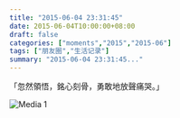 ```yaml
---
title: "2015-06-04 23:31:45"
date: 2015-06-04T10:00:00+08:00
draft: false
categories: ["moments","2015","2015-06"]
tags: ["朋友圈","生活记录"]
summary: "2015-06-04 23:31:45..."
---
```


「忽然領悟，銘心刻骨，勇敢地放聲痛哭。」

![Media 1](/Moments/photos/2015-06-04/201506042331450.jpg)

